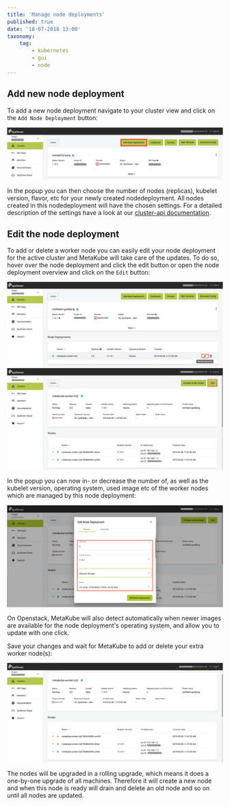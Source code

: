 ```yaml
---
title: 'Manage node deployments'
published: true
date: '18-07-2018 13:00'
taxonomy:
    tag:
        - kubernetes
        - gui
        - node
---
```


## Add new node deployment

To add a new node deployment navigate to your cluster view and click on the `Add Node Deployment` button:

![Cluster overview with highlighted add button](image_add_np_overview.png)

In the popup you can then choose the number of nodes (replicas), kubelet version, flavor, etc for your newly created nodedeployment. All nodes created in this nodedeployment will have the chosen settings. For a detailed description of the settings have a look at our [cluster-api documentation](../../02.documentation/12.cluster-api/default.en.md).

## Edit the node deployment

To add or delete a worker node you can easily edit your node deployment for the active cluster and MetaKube will take care of the updates. To do so, hover over the node deployment and click the edit button or open the node deployment overview and click on the `Edit` button:

![Node deployment overview with highlighted edit button](image_edit_np_button_hightlight_01.png)
![Node deployment overview with highlighted edit button](image_edit_np_button_hightlight_02.png)

In the popup you can now in- or decrease the number of, as well as the kubelet version, operating system, used image etc of the worker nodes which are managed by this node deployment:

![Node deployment overview with opened edit modal](image_edit_np_modal.png)

On Openstack, MetaKube will also detect automatically when newer images are available for the node deployment's operating system, and allow you to update with one click.

Save your changes and wait for MetaKube to add or delete your extra worker node(s):

![Overview of currently built worker node](image_edit_np_wait_for_node.png)

The nodes will be upgraded in a rolling upgrade, which means it does a one-by-one upgrade of all machines. Therefore it will create a new node and when this node is ready will drain and delete an old node and so on until all nodes are updated.
